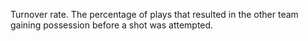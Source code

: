 Turnover rate. The percentage of plays that resulted in the other team gaining possession before a shot was attempted.